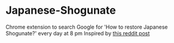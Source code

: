 # Japanese-Shogunate
Chrome extension to search Google for 'How to restore Japanese Shogunate?' every day at 8 pm
Inspired by [this reddit post](https://redd.it/a7jfau)
